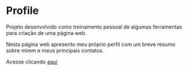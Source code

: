 # Profile

Projeto desenvolvido como treinamento pessoal de algumas ferramentas para criação de uma página web.

Nesta página web apresento meu próprio perfil com um breve resumo sobre mimm e meus principais contatos.

Acesse clicando <a href="https://ageununes.github.io/projeto03_profile/" >aqui</a>
